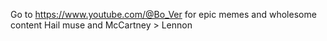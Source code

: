 Go to https://www.youtube.com/@Bo_Ver for epic memes and wholesome content
Hail muse and McCartney > Lennon
